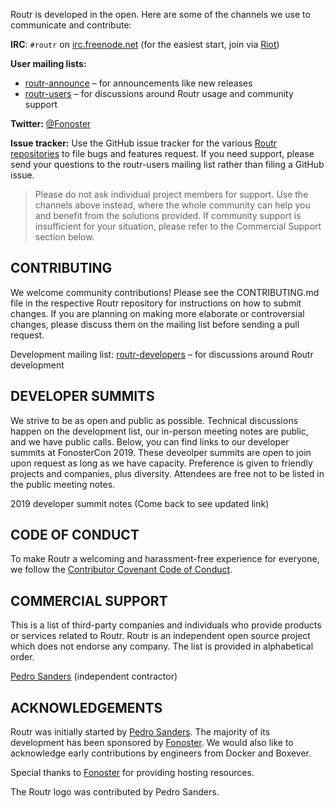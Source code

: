 Routr is developed in the open. Here are some of the channels we use to communicate and contribute:

**IRC**: `#routr` on [irc.freenode.net](https://freenode.net/) (for the easiest start, join via [Riot](https://riot.im/app/#/room/#routr:matrix.org))

**User mailing lists:**

- [routr-announce](https://groups.google.com/forum/#!forum/routr-announce) – for announcements like new releases
- [routr-users](https://groups.google.com/forum/#!forum/routr-users) – for discussions around Routr usage and community support

**Twitter:** [@Fonoster](https://twitter.com/fonoster)

**Issue tracker:** Use the GitHub issue tracker for the various [Routr repositories](https://github.com/fonoster/) to file bugs and features request. If you need support, please send your questions to the routr-users mailing list rather than filing a GitHub issue.

>Please do not ask individual project members for support. Use the channels above instead, where the whole community can help you and benefit from the solutions provided. If community support is insufficient for your situation, please refer to the Commercial Support section below.

## CONTRIBUTING

We welcome community contributions! Please see the CONTRIBUTING.md file in the respective Routr repository for instructions on how to submit changes. If you are planning on making more elaborate or controversial changes, please discuss them on the mailing list before sending a pull request.

Development mailing list: [routr-developers](https://groups.google.com/forum/#!forum/routr-developers) – for discussions around Routr development

## DEVELOPER SUMMITS

We strive to be as open and public as possible. Technical discussions happen on the development list, our in-person meeting notes are public, and we have public calls. Below, you can find links to our developer summits at FonosterCon 2019. These deveolper summits are open to join upon request as long as we have capacity. Preference is given to friendly projects and companies, plus diversity. Attendees are free not to be listed in the public meeting notes.

2019 developer summit notes (Come back to see updated link)

## CODE OF CONDUCT

To make Routr a welcoming and harassment-free experience for everyone, we follow the [Contributor Covenant Code of Conduct](https://github.com/fonoster/routr/blob/master/CODE_OF_CONDUCT.md).

## COMMERCIAL SUPPORT

This is a list of third-party companies and individuals who provide products or services related to Routr. Routr is an independent open source project which does not endorse any company. The list is provided in alphabetical order.

[Pedro Sanders](https://github.com/psanders) (independent contractor)

## ACKNOWLEDGEMENTS

Routr was initially started by [Pedro Sanders](https://github.com/psanders). The majority of its development has been sponsored by [Fonoster](https://fonoster.com). We would also like to acknowledge early contributions by engineers from Docker and Boxever.

Special thanks to [Fonoster](https://fonoster.com) for providing hosting resources.

The Routr logo was contributed by Pedro Sanders.
